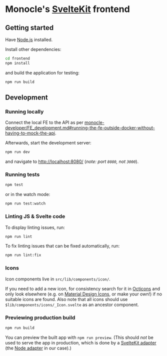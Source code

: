 # Monocle's [SvelteKit](https://kit.svelte.dev/) frontend

## Getting started

Have [Node.js](https://nodejs.org) installed.

Install other dependencies:

```bash
cd frontend
npm install
```

and build the application for testing:

```bash
npm run build
```

## Development

### Running locally

Connect the local FE to the API as per [monocle-developer/FE_development.md#running-the-fe-outside-docker-without-having-to-mock-the-api](https://gitlab.internal.sanger.ac.uk/sanger-pathogens/monocle-developer/-/blob/master/FE_development.md#running-the-fe-outside-docker-without-having-to-mock-the-api).

Afterwards, start the development server:

```bash
npm run dev
```

and navigate to [http://localhost:8080/](http://localhost:8080/) (_note: port `8080`, not `3000`_).

### Running tests

```bash
npm test
```

or in the watch mode:

```bash
npm run test:watch
```

### Linting JS & Svelte code

To display linting issues, run:

```bash
npm run lint
```

To fix linting issues that can be fixed automatically, run:

```bash
npm run lint:fix
```

### Icons

Icon components live in `src/lib/components/icon/`.

If you need to add a new icon, for consistency search for it in
[Octicons](https://primer.style/octicons/) and only look elsewhere (e.g. on [Material Design Icons](https://materialdesignicons.com/), or make your own!) if no
suitable icons are found. Also note that all icons should use `$lib/components/icons/_Icon.svelte` as an ancestor component.

### Previewing production build

```bash
npm run build
```

You can preview the built app with `npm run preview`. (This should _not_ be used
to serve the app in production, which is done by a [SvelteKit adapter](https://kit.svelte.dev/docs#adapters) (the [Node adapter](https://github.com/sveltejs/kit/tree/master/packages/adapter-node) in our case).)
